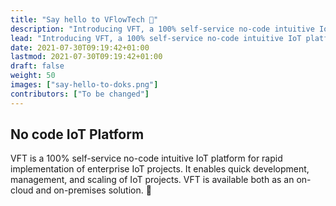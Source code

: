 ```yaml
---
title: "Say hello to VFlowTech 👋"
description: "Introducing VFT, a 100% self-service no-code intuitive IoT platform for rapid implementation of enterprise IoT projects."
lead: "Introducing VFT, a 100% self-service no-code intuitive IoT platform for rapid implementation of enterprise IoT projects."
date: 2021-07-30T09:19:42+01:00
lastmod: 2021-07-30T09:19:42+01:00
draft: false
weight: 50
images: ["say-hello-to-doks.png"]
contributors: ["To be changed"]
---
```


## No code IoT Platform

VFT is a 100% self-service no-code intuitive IoT platform for rapid implementation of enterprise IoT projects. It enables quick development, management, and scaling of IoT projects. VFT is available both as an on-cloud and on-premises solution. 💚
